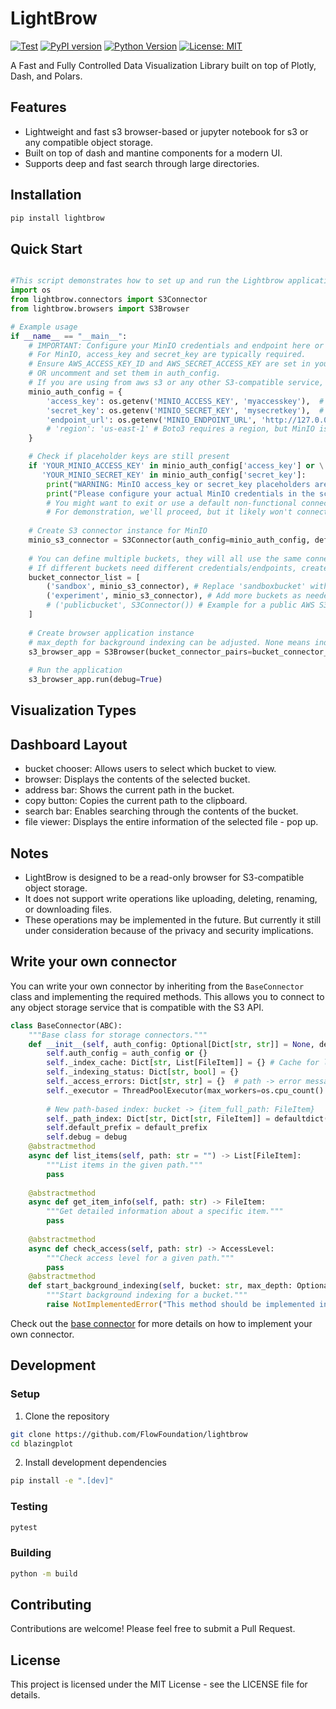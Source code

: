# LightBrow

[![Test](https://github.com/FlowFoundation/lightbrow/actions/workflows/test.yml/badge.svg)](https://github.com/FlowFoundation/lightbrow/actions/workflows/test.yml)
[![PyPI version](https://badge.fury.io/py/lightbrow.svg)](https://badge.fury.io/py/lightbrow)
[![Python Version](https://img.shields.io/pypi/pyversions/lightbrow.svg)](https://pypi.org/project/lightbrow/)
[![License: MIT](https://img.shields.io/badge/License-MIT-yellow.svg)](https://opensource.org/licenses/MIT)

A Fast and Fully Controlled Data Visualization Library built on top of Plotly, Dash, and Polars.

## Features
- Lightweight and fast s3 browser-based or jupyter notebook for s3 or any compatible object storage.
- Built on top of dash and mantine components for a modern UI.
- Supports deep and fast search through large directories.

## Installation

```bash
pip install lightbrow
```

## Quick Start

```python

#This script demonstrates how to set up and run the Lightbrow application using a MinIO S3-compatible storage service.
import os
from lightbrow.connectors import S3Connector
from lightbrow.browsers import S3Browser

# Example usage
if __name__ == "__main__":
    # IMPORTANT: Configure your MinIO credentials and endpoint here or via environment variables
    # For MinIO, access_key and secret_key are typically required.
    # Ensure AWS_ACCESS_KEY_ID and AWS_SECRET_ACCESS_KEY are set in your environment,
    # OR uncomment and set them in auth_config.
    # If you are using from aws s3 or any other S3-compatible service, you can set the credentials accordingly.
    minio_auth_config = {
        'access_key': os.getenv('MINIO_ACCESS_KEY', 'myaccesskey'),  # Replace or set env var
        'secret_key': os.getenv('MINIO_SECRET_KEY', 'mysecretkey'),  # Replace or set env var
        'endpoint_url': os.getenv('MINIO_ENDPOINT_URL', 'http://127.0.0.1:9000'), # Example: 'http://minio.example.com:9000'
        # 'region': 'us-east-1' # Boto3 requires a region, but MinIO is region-agnostic. 'us-east-1' is a common default.
    }

    # Check if placeholder keys are still present
    if 'YOUR_MINIO_ACCESS_KEY' in minio_auth_config['access_key'] or \
       'YOUR_MINIO_SECRET_KEY' in minio_auth_config['secret_key']:
        print("WARNING: MinIO access_key or secret_key placeholders are being used.")
        print("Please configure your actual MinIO credentials in the script or via environment variables (MINIO_ACCESS_KEY, MINIO_SECRET_KEY, MINIO_ENDPOINT_URL).")
        # You might want to exit or use a default non-functional connector here
        # For demonstration, we'll proceed, but it likely won't connect.
    
    # Create S3 connector instance for MinIO
    minio_s3_connector = S3Connector(auth_config=minio_auth_config, default_prefix="s3a://") # default_prefix is "s3://"
    
    # You can define multiple buckets, they will all use the same connector instance here.
    # If different buckets need different credentials/endpoints, create separate S3Connector instances.
    bucket_connector_list = [
        ('sandbox', minio_s3_connector), # Replace 'sandboxbucket' with your actual MinIO bucket name
        ('experiment', minio_s3_connector), # Add more buckets as needed
        # ('publicbucket', S3Connector()) # Example for a public AWS S3 bucket (no auth_config)
    ]
    
    # Create browser application instance
    # max_depth for background indexing can be adjusted. None means index indefinitely deep.
    s3_browser_app = S3Browser(bucket_connector_pairs=bucket_connector_list, max_depth=None)
    
    # Run the application
    s3_browser_app.run(debug=True)
```

## Visualization Types


## Dashboard Layout

- bucket chooser: Allows users to select which bucket to view.
- browser: Displays the contents of the selected bucket.
- address bar: Shows the current path in the bucket.
- copy button: Copies the current path to the clipboard.
- search bar: Enables searching through the contents of the bucket.
- file viewer: Displays the entire information of the selected file - pop up.

## Notes

- LightBrow is designed to be a read-only browser for S3-compatible object storage.
- It does not support write operations like uploading, deleting, renaming, or downloading files.
- These operations may be implemented in the future. But currently it still under consideration because of the privacy and security implications.


## Write your own connector

You can write your own connector by inheriting from the `BaseConnector` class and implementing the required methods. This allows you to connect to any object storage service that is compatible with the S3 API.

```python
class BaseConnector(ABC):
    """Base class for storage connectors."""
    def __init__(self, auth_config: Optional[Dict[str, str]] = None, default_prefix: str = "s3://", debug: bool = False):
        self.auth_config = auth_config or {}
        self._index_cache: Dict[str, List[FileItem]] = {} # Cache for list_items results per path
        self._indexing_status: Dict[str, bool] = {}
        self._access_errors: Dict[str, str] = {}  # path -> error message
        self._executor = ThreadPoolExecutor(max_workers=os.cpu_count() or 4) # Use more workers
        
        # New path-based index: bucket -> {item_full_path: FileItem}
        self._path_index: Dict[str, Dict[str, FileItem]] = defaultdict(dict)
        self.default_prefix = default_prefix
        self.debug = debug
    @abstractmethod
    async def list_items(self, path: str = "") -> List[FileItem]:
        """List items in the given path."""
        pass
    
    @abstractmethod
    async def get_item_info(self, path: str) -> FileItem:
        """Get detailed information about a specific item."""
        pass
    
    @abstractmethod
    async def check_access(self, path: str) -> AccessLevel:
        """Check access level for a given path."""
        pass
    @abstractmethod
    def start_background_indexing(self, bucket: str, max_depth: Optional[int] = None):
        """Start background indexing for a bucket."""
        raise NotImplementedError("This method should be implemented in the subclass.")
```
Check out the [base connector](./lightbrow/connectors/base.py) for more details on how to implement your own connector.

## Development

### Setup

1. Clone the repository
```bash
git clone https://github.com/FlowFoundation/lightbrow
cd blazingplot
```

2. Install development dependencies
```bash
pip install -e ".[dev]"
```

### Testing

```bash
pytest
```

### Building

```bash
python -m build
```

## Contributing

Contributions are welcome! Please feel free to submit a Pull Request.

## License

This project is licensed under the MIT License - see the LICENSE file for details.

